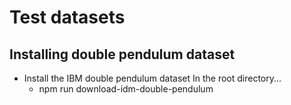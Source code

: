 # Test datasets

## Installing double pendulum dataset

- Install the IBM double pendulum dataset
In the root directory...
  - npm run download-idm-double-pendulum